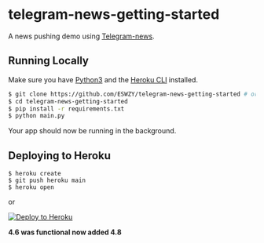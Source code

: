 # telegram-news-getting-started

A news pushing demo using [Telegram-news](https://github.com/ESWZY/telegram-news).

## Running Locally

Make sure you have [Python3](https://www.python.org/) and the [Heroku CLI](https://cli.heroku.com/) installed.

```sh
$ git clone https://github.com/ESWZY/telegram-news-getting-started # or clone your own fork
$ cd telegram-news-getting-started
$ pip install -r requirements.txt
$ python main.py
```

Your app should now be running in the background.

## Deploying to Heroku

```
$ heroku create
$ git push heroku main
$ heroku open
```
or

[![Deploy to Heroku](https://www.herokucdn.com/deploy/button.png)](https://heroku.com/deploy)


**4.6 was functional now added 4.8**
